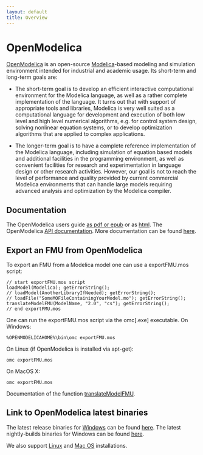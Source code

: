 ```yaml
---
layout: default
title: Overview
---
```



OpenModelica
============

[OpenModelica](http://openmodelica.org) is an open-source
[Modelica](http://modelica.org)-based modeling and simulation environment
intended for industrial and academic usage. Its short-term and long-term goals
are:
-  The short-term goal is to develop an efficient interactive
       computational environment for the Modelica language, as well as a
       rather complete implementation of the language. It turns out that
       with support of appropriate tools and libraries, Modelica is very
       well suited as a computational language for development and
       execution of both low level and high level numerical algorithms,
       e.g. for control system design, solving nonlinear equation
       systems, or to develop optimization algorithms that are applied
       to complex applications.

-  The longer-term goal is to have a complete reference implementation
       of the Modelica language, including simulation of equation based
       models and additional facilities in the programming environment,
       as well as convenient facilities for research and experimentation
       in language design or other research activities. However, our
       goal is not to reach the level of performance and quality
       provided by current commercial Modelica environments that can
       handle large models requiring advanced analysis and optimization
       by the Modelica compiler.


Documentation
-------------

The OpenModelica users guide [as pdf or epub](https://openmodelica.org/doc/OpenModelicaUsersGuide/)
or as [html](https://openmodelica.org/doc/OpenModelicaUsersGuide/latest/).
The OpenModelica [API documentation](https://build.openmodelica.org/Documentation/OpenModelica.Scripting.html).
More documentation can be found [here](https://openmodelica.org/useresresources/userdocumentation).


Export an FMU from OpenModelica
-------------------------------


To export an FMU from a Modelica model one can use a exportFMU.mos script:

    // start exportFMU.mos script
    loadModel(Modelica); getErrorString();
    // loadModel(AnotherLibraryIfNeeded); getErrorString();
    // loadFile("SomeMOFileContainingYourModel.mo"); getErrorString();
    translateModelFMU(ModelName, "2.0", "cs"); getErrorString();
    // end exportFMU.mos

One can run the exportFMU.mos script via the omc[.exe] executable.
On Windows:

    %OPENMODELICAHOME%\bin\omc exportFMU.mos

On Linux (if OpenModelica is installed via apt-get):

    omc exportFMU.mos

On MacOS X:

    omc exportFMU.mos

Documentation of the function [translateModelFMU](https://build.openmodelica.org/Documentation/OpenModelica.Scripting.translateModelFMU.html).


Link to OpenModelica latest binaries
-------------------------------------

The latest release binaries for [Windows](https://openmodelica.org/download/download-windows) can be found [here](https://build.openmodelica.org/omc/builds/windows/releases/1.9.3/).
The latest nightly-builds binaries for Windows can be found [here](https://build.openmodelica.org/omc/builds/windows/nightly-builds/).

We also support [Linux](https://openmodelica.org/download/download-linux) and
[Mac OS](https://openmodelica.org/download/download-mac) installations.

